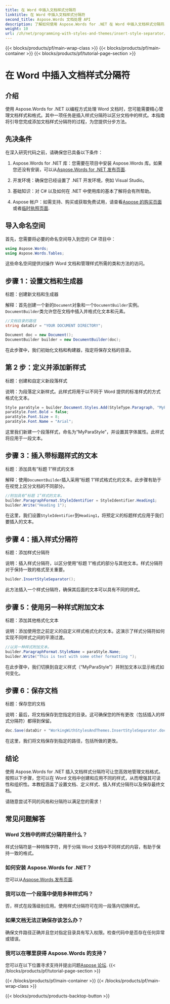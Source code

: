 ```yaml
---
title: 在 Word 中插入文档样式分隔符
linktitle: 在 Word 中插入文档样式分隔符
second_title: Aspose.Words 文档处理 API
description: 了解如何使用 Aspose.Words for .NET 在 Word 中插入文档样式分隔符。本指南提供了管理文档样式的说明和技巧。
weight: 10
url: /zh/net/programming-with-styles-and-themes/insert-style-separator/
---
```


{{< blocks/products/pf/main-wrap-class >}}
{{< blocks/products/pf/main-container >}}
{{< blocks/products/pf/tutorial-page-section >}}

# 在 Word 中插入文档样式分隔符

## 介绍

使用 Aspose.Words for .NET 以编程方式处理 Word 文档时，您可能需要精心管理文档样式和格式。其中一项任务是插入样式分隔符以区分文档中的样式。本指南将引导您完成添加文档样式分隔符的过程，为您提供分步方法。

## 先决条件

在深入研究代码之前，请确保您已具备以下条件：

1.  Aspose.Words for .NET 库：您需要在项目中安装 Aspose.Words 库。如果您还没有安装，可以从[Aspose.Words for .NET 发布页面](https://releases.aspose.com/words/net/).
   
2. 开发环境：确保您已经设置了 .NET 开发环境，例如 Visual Studio。

3. 基础知识：对 C# 以及如何在 .NET 中使用库的基本了解将会有所帮助。

4.  Aspose 帐户：如需支持、购买或获取免费试用，请查看[Aspose 的购买页面](https://purchase.aspose.com/buy)或者[临时执照页面](https://purchase.aspose.com/temporary-license/).

## 导入命名空间

首先，您需要将必要的命名空间导入到您的 C# 项目中：

```csharp
using Aspose.Words;
using Aspose.Words.Tables;
```

这些命名空间提供对操作 Word 文档和管理样式所需的类和方法的访问。

## 步骤 1：设置文档和生成器

标题：创建新文档和生成器

解释：首先创建一个新的`Document`对象和一个`DocumentBuilder`实例。`DocumentBuilder`类允许您在文档中插入并格式化文本和元素。

```csharp
//文档目录的路径
string dataDir = "YOUR DOCUMENT DIRECTORY"; 

Document doc = new Document();
DocumentBuilder builder = new DocumentBuilder(doc);
```

在此步骤中，我们初始化文档和构建器，指定将保存文档的目录。

## 第 2 步：定义并添加新样式

标题：创建和自定义新段落样式

说明：为段落定义新样式。此样式将用于以不同于 Word 提供的标准样式的方式格式化文本。

```csharp
Style paraStyle = builder.Document.Styles.Add(StyleType.Paragraph, "MyParaStyle");
paraStyle.Font.Bold = false;
paraStyle.Font.Size = 8;
paraStyle.Font.Name = "Arial";
```

这里我们新建一个段落样式，命名为“MyParaStyle”，并设置其字体属性。此样式将应用于一段文本。

## 步骤 3：插入带标题样式的文本

标题：添加具有“标题 1”样式的文本

解释：使用`DocumentBuilder`插入采用“标题 1”样式格式化的文本。此步骤有助于在视觉上区分文档的不同部分。

```csharp
//附加具有“标题 1”样式的文本。
builder.ParagraphFormat.StyleIdentifier = StyleIdentifier.Heading1;
builder.Write("Heading 1");
```

在这里，我们设置`StyleIdentifier`到`Heading1`，将预定义的标题样式应用于我们要插入的文本。

## 步骤 4：插入样式分隔符

标题：添加样式分隔符

说明：插入样式分隔符，以区分使用“标题 1”格式的部分与其他文本。样式分隔符对于保持一致的格式至关重要。

```csharp
builder.InsertStyleSeparator();
```

此方法插入一个样式分隔符，确保其后面的文本可以具有不同的样式。

## 步骤 5：使用另一种样式附加文本

标题：添加其他格式化文本

说明：添加使用您之前定义的自定义样式格式化的文本。这演示了样式分隔符如何实现不同样式之间的平滑过渡。

```csharp
//以另一种样式附加文本。
builder.ParagraphFormat.StyleName = paraStyle.Name;
builder.Write("This is text with some other formatting ");
```

在此步骤中，我们切换到自定义样式（“MyParaStyle”）并附加文本以显示格式如何变化。

## 步骤 6：保存文档

标题：保存您的文档

说明：最后，将文档保存到您指定的目录。这可确保您的所有更改（包括插入的样式分隔符）都得到保留。

```csharp
doc.Save(dataDir + "WorkingWithStylesAndThemes.InsertStyleSeparator.docx");
```

在这里，我们将文档保存到指定的路径，包括所做的更改。

## 结论

使用 Aspose.Words for .NET 插入文档样式分隔符可让您高效地管理文档格式。按照以下步骤，您可以在 Word 文档中创建和应用不同的样式，从而增强其可读性和组织性。本教程涵盖了设置文档、定义样式、插入样式分隔符以及保存最终文档。 

请随意尝试不同的风格和分隔符以满足您的需求！

## 常见问题解答

### Word 文档中的样式分隔符是什么？
样式分隔符是一种特殊字符，用于分隔 Word 文档中不同样式的内容，有助于保持一致的格式。

### 如何安装 Aspose.Words for .NET？
您可以从[Aspose.Words 发布页面](https://releases.aspose.com/words/net/).

### 我可以在一个段落中使用多种样式吗？
否，样式在段落级别应用。使用样式分隔符可在同一段落内切换样式。

### 如果文档无法正确保存该怎么办？
确保文件路径正确并且您对指定目录具有写入权限。检查代码中是否存在任何异常或错误。

### 我可以在哪里获得 Aspose.Words 的支持？
您可以在以下位置寻求支持并提出问题[Aspose 论坛](https://forum.aspose.com/c/words/8).
{{< /blocks/products/pf/tutorial-page-section >}}

{{< /blocks/products/pf/main-container >}}
{{< /blocks/products/pf/main-wrap-class >}}

{{< blocks/products/products-backtop-button >}}
